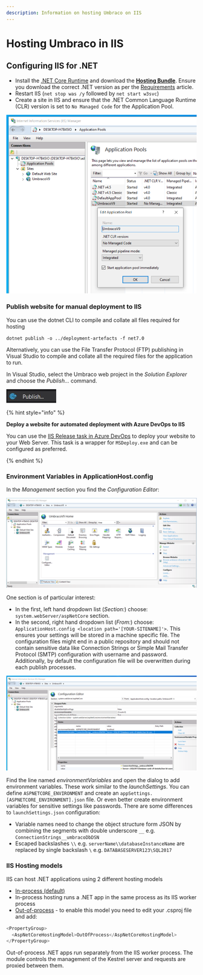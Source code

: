 ```yaml
---
description: Information on hosting Umbraco on IIS
---
```


# Hosting Umbraco in IIS

## Configuring IIS for .NET

* Install the [.NET Core Runtime](https://dotnet.microsoft.com/en-us/download/dotnet/) and download the **[Hosting Bundle](https://learn.microsoft.com/en-us/aspnet/core/host-and-deploy/iis/hosting-bundle?view=aspnetcore-8.0)**. Ensure you download the correct .NET version as per the [Requirements](../requirements.md) article.
* Restart IIS (`net stop was /y` followed by `net start w3svc`)
* Create a site in IIS and ensure that the .NET Common Language Runtime (CLR) version is set to `No Managed Code` for the Application Pool.

![IIS Application Pool](../../../../../10/umbraco-cms/fundamentals/setup/server-setup/images/iis-app-pool-core.png)

### Publish website for manual deployment to IIS

You can use the dotnet CLI to compile and collate all files required for hosting

```
dotnet publish -o ../deployment-artefacts -f net7.0
```

Alternatively, you can use the File Transfer Protocol (FTP) publishing in Visual Studio to compile and collate all the required files for the application to run.

In Visual Studio, select the Umbraco web project in the _Solution Explorer_ and choose the _Publish..._ command.

![Publish...](../../../../../10/umbraco-cms/fundamentals/setup/server-setup/images/contextmenu-publish-command.jpg)

{% hint style="info" %}
 
**Deploy a website for automated deployment with Azure DevOps to IIS**

You can use the [IIS Release task in Azure DevOps](https://learn.microsoft.com/en-us/azure/devops/pipelines/release/deploy-webdeploy-iis-deploygroups) to deploy your website to your Web Server. This task is a wrapper for `MSDeploy.exe` and can be configured as preferred.

{% endhint %}

### Environment Variables in ApplicationHost.config

In the _Management_ section you find the _Configuration Editor_:

![IIS Website Configuration](../../../../../10/umbraco-cms/fundamentals/setup/server-setup/images/iis-core-website-config.png)

One section is of particular interest:

* In the first, left hand dropdown list (_Section:_) choose: `system.webServer/aspNetCore` section.
* In the second, right hand dropdown list (_From:_) choose: `ApplicationHost.config <location path='[YOUR-SITENAME]'>`. This ensures your settings will be stored in a machine specific file. The configuration files might end in a public repository and should not contain sensitive data like Connection Strings or Simple Mail Transfer Protocol (SMTP) configuration with username and password. Additionally, by default the configuration file will be overwritten during each publish processes.

![IIS Configuration Editor](../../../../../10/umbraco-cms/fundamentals/setup/server-setup/images/iis-environment-variables.png)

Find the line named _environmentVariables_ and open the dialog to add environment variables. These work similar to the _launchSettings_. You can define `ASPNETCORE_ENVIRONMENT` and create an `appSettings.[ASPNETCORE_ENVIRONMENT].json` file. Or even better create environment variables for sensitive settings like passwords. There are some differences to `launchSettings.json` configuration:

* Variable names need to change the object structure form JSON by combining the segments with double underscore `__` e.g. `ConnectionStrings__umbracoDbDSN`
* Escaped backslashes `\\` e.g. `serverName\\databaseInstanceName` are replaced by single backslash `\` e.g. `DATABASESERVER123\SQL2017`

### IIS Hosting models

IIS can host .NET applications using 2 different hosting models

* [In-process (default)](https://docs.microsoft.com/en-us/aspnet/core/host-and-deploy/iis/in-process-hosting?view=aspnetcore-7.0)
* In-process hosting runs a .NET app in the same process as its IIS worker process
* [Out-of-process](https://docs.microsoft.com/en-us/aspnet/core/host-and-deploy/iis/out-of-process-hosting?view=aspnetcore-7.0) - to enable this model you need to edit your .csproj file and add:

```js
<PropertyGroup>
  <AspNetCoreHostingModel>OutOfProcess</AspNetCoreHostingModel>
</PropertyGroup>
```

Out-of-process .NET apps run separately from the IIS worker process. The module controls the management of the Kestrel server and requests are proxied between them.
